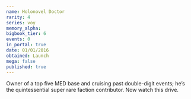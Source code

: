 ```yaml
---
name: Holonovel Doctor
rarity: 4
series: voy
memory_alpha:
bigbook_tier: 6
events: 0
in_portal: true
date: 01/01/2016
obtained: Launch
mega: false
published: true
---
```


Owner of a top five MED base and cruising past double-digit events; he’s the quintessential super rare faction contributor. Now watch this drive.
